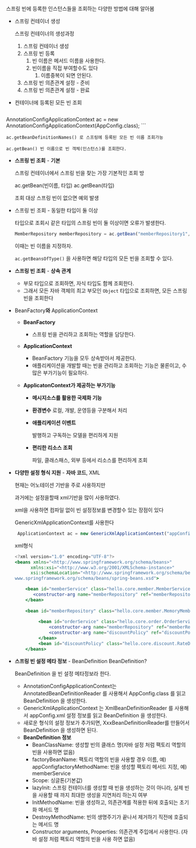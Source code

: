스프링 빈에 등록한 인스턴스들을 조회하는 다양한 방법에 대해 알아봄

- 스프링 컨테이너 생성
    
    스프링 컨테이너의 생성과정
    
    1. 스프링 컨테이너 생성
    2. 스프링 빈 등록
        1. 빈 이름은 메서드 이름을 사용한다.
        2. 빈이름을 직접 부여할수도 있다
            1. 이름중복이 되면 안된다.
    3. 스프링 빈 의존관계 설정 - 준비
    4. 스프링 빈 의존관계 설정 - 완료
- 컨테이너에 등록된 모든 빈 조회
    
    ```java
AnnotationConfigApplicationContext ac = new AnnotationConfigApplicationContext(AppConfig.class);
    ```
    
    ac.getBeanDefinitionNames() 로 스프링에 등록된 모든 빈 이름 조회가능
    
    ac.getBean() 빈 이름으로 빈 객체(인스턴스)를 조회한다.
    
- **스프링 빈 조회** - **기본**
    
    스프링 컨테이너에서 스프링 빈을 찾는 가장 기본적인 조회 방
    
    ac.getBean(빈이름, 타입) ac.getBean(타입)
    
    조회 대상 스프링 빈이 없으면 예외 발생
    
- 스프링 빈 조회 - 동일한 타입이 둘 이상
    
    타입으로 조회시 같은 타입의 스프링 빈이 둘 이상이면 오류가 발생한다.
    
    ```jsx
    MemberRepository memberRepository = ac.getBean("memberRepository1", MemberRepository.class);
    ```
    
    이때는 빈 이름을 지정하자.
    
    `ac.getBeansOfType()` 을 사용하면 해당 타입의 모든 빈을 조회할 수 있다.
    
- **스프링 빈 조회** - **상속 관계**
    
    - 부모 타입으로 조회하면, 자식 타입도 함께 조회한다.
    - 그래서 모든 자바 객체의 최고 부모인 `Object` 타입으로 조회하면, 모든 스프링 빈을 조회한다
- BeanFactory**와** ApplicationContext
    
    - **BeanFactory**
        
        - 스프링 빈을 관리하고 조회하는 역할을 담당한다.
    - **ApplicationContext**
        
        - BeanFactory 기능을 모두 상속받아서 제공한다.
        - 애플리케이션을 개발할 때는 빈을 관리하고 조회하는 기능은 물론이고, 수 많은 부가기능이 필요하다.
    - **ApplicatonContext가 제공하는 부가기능**
        
        - **메시지소스를 활용한 국제화 기능**
            
        - **환경변수** 로컬, 개발, 운영등을 구분해서 처리
            
        - **애플리케이션 이벤트**
            
            발행하고 구독하는 모델을 편리하게 지원
            
        - **편리한 리소스 조회**
            
            파일, 클래스패스, 외부 등에서 리소스를 편리하게 조회
            
- **다양한 설정 형식 지원** - **자바 코드**, XML
    
    현재는 어노테이션 기반을 주로 사용하지만
    
    과거에는 설정을할때 xml기반을 많이 사용하였다.
    
    xml을 사용하면 컴파일 없이 빈 설정정보를 변경할수 있는 장점이 있다
    
    GenericXmlApplicationContext를 사용한다
    
    ```jsx
     ApplicationContext ac = new GenericXmlApplicationContext("appConfig.xml");
    ```
    
    xml형식
    
    ```jsx
    <?xml version="1.0" encoding="UTF-8"?>
    <beans xmlns="<http://www.springframework.org/schema/beans>"
          xmlns:xsi="<http://www.w3.org/2001/XMLSchema-instance>"
          xsi:schemaLocation="<http://www.springframework.org/schema/beans> http://
    www.springframework.org/schema/beans/spring-beans.xsd">
    
    	<bean id="memberService" class="hello.core.member.MemberServiceImpl">
    	   <constructor-arg name="memberRepository" ref="memberRepository" />
    	</bean>
    	     
    	<bean id="memberRepository" class="hello.core.member.MemoryMemberRepository" />
    	 
    	     <bean id="orderService" class="hello.core.order.OrderServiceImpl">
    	         <constructor-arg name="memberRepository" ref="memberRepository" />
    	         <constructor-arg name="discountPolicy" ref="discountPolicy" />
    	     </bean>
    	     <bean id="discountPolicy" class="hello.core.discount.RateDiscountPolicy" />
    	</beans>
    ```
    
- **스프링 빈 설정 메타 정보** - BeanDefinition BeanDefinition?
    
    BeanDefinition 을 빈 설정 메타정보라 한다.
    
    - AnnotationConfigApplicationContext는 AnnotatedBeanDefinitionReader 를 사용해서 AppConfig.class 를 읽고 BeanDefinition 을 생성한다.
    - GenericXmlApplicationContext 는 XmlBeanDefinitionReader 를 사용해서 appConfig.xml 설정 정보를 읽고 BeanDefinition 을 생성한다.
    - 새로운 형식의 설정 정보가 추가되면, XxxBeanDefinitionReader를 만들어서 BeanDefinition 을 생성하면 된다.
    - **BeanDefinition 정보**
        - BeanClassName: 생성할 빈의 클래스 명(자바 설정 처럼 팩토리 역할의 빈을 사용하면 없음)
        - factoryBeanName: 팩토리 역할의 빈을 사용할 경우 이름, 예) appConfigfactoryMethodName: 빈을 생성할 팩토리 메서드 지정, 예) memberService
        - Scope: 싱글톤(기본값)
        - lazyInit: 스프링 컨테이너를 생성할 때 빈을 생성하는 것이 아니라, 실제 빈을 사용할 때 까지 최대한 생성을 지연처리 하는지 여부
        - InitMethodName: 빈을 생성하고, 의존관계를 적용한 뒤에 호출되는 초기화 메서드 명
        - DestroyMethodName: 빈의 생명주기가 끝나서 제거하기 직전에 호출되는 메서드 명
        - Constructor arguments, Properties: 의존관계 주입에서 사용한다. (자바 설정 처럼 팩토리 역할의 빈을 사용 하면 없음)